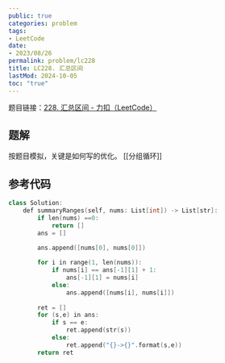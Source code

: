 ```yaml
---
public: true
categories: problem
tags:
- LeetCode
date:
- 2023/08/26
permalink: problem/lc228
title: LC228. 汇总区间
lastMod: 2024-10-05
toc: "true"
---
```


题目链接：[228. 汇总区间 - 力扣（LeetCode）](https://leetcode.cn/problems/summary-ranges/description/)
<!--more-->
## 题解
按题目模拟，关键是如何写的优化。
[[分组循环]]
## 参考代码
```cpp
class Solution:
    def summaryRanges(self, nums: List[int]) -> List[str]:
        if len(nums) ==0:
            return []
        ans = []
        
        ans.append([nums[0], nums[0]])

        for i in range(1, len(nums)):
            if nums[i] == ans[-1][1] + 1:
                ans[-1][1] = nums[i]
            else:
                ans.append([nums[i], nums[i]])
        
        ret = []
        for (s,e) in ans:
            if s == e:
                ret.append(str(s))
            else:
                ret.append("{}->{}".format(s,e))
        return ret
```
